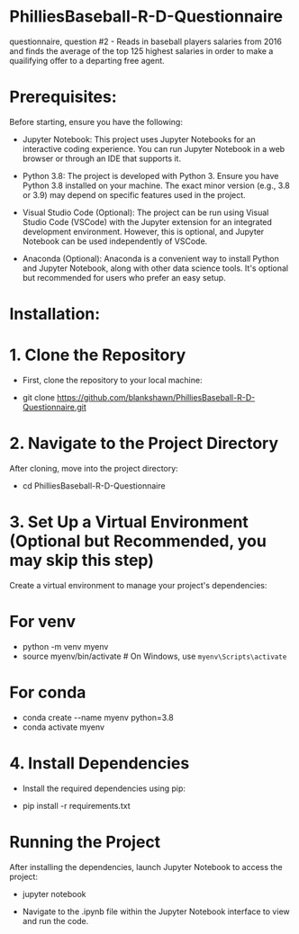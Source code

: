 # PhilliesBaseball-R-D-Questionnaire
questionnaire, question #2 - Reads in baseball players salaries from 2016 and finds the average of the top 125 highest salaries in order to make a quailifying offer to a departing free agent. 

# Prerequisites:

Before starting, ensure you have the following:

* Jupyter Notebook: This project uses Jupyter Notebooks for an interactive coding experience. You can run Jupyter Notebook in a web browser or through an IDE that supports it.

* Python 3.8: The project is developed with Python 3. Ensure you have Python 3.8 installed on your machine. The exact minor version (e.g., 3.8 or 3.9) may depend on specific features used in the project.

* Visual Studio Code (Optional): The project can be run using Visual Studio Code (VSCode) with the Jupyter extension for an integrated development environment. However, this is optional, and Jupyter Notebook can be used independently of VSCode.

* Anaconda (Optional): Anaconda is a convenient way to install Python and Jupyter Notebook, along with other data science tools. It's optional but recommended for users who prefer an easy setup.


# Installation: 

# 1. Clone the Repository

* First, clone the repository to your local machine:

* git clone https://github.com/blankshawn/PhilliesBaseball-R-D-Questionnaire.git

# 2. Navigate to the Project Directory

After cloning, move into the project directory:

* cd PhilliesBaseball-R-D-Questionnaire

# 3. Set Up a Virtual Environment (Optional but Recommended, you may skip this step)

Create a virtual environment to manage your project's dependencies:

# For venv
* python -m venv myenv
* source myenv/bin/activate  # On Windows, use `myenv\Scripts\activate`

# For conda
* conda create --name myenv python=3.8
* conda activate myenv

# 4. Install Dependencies

* Install the required dependencies using pip:

* pip install -r requirements.txt

# Running the Project

After installing the dependencies, launch Jupyter Notebook to access the project:

* jupyter notebook

* Navigate to the .ipynb file within the Jupyter Notebook interface to view and run the code.
